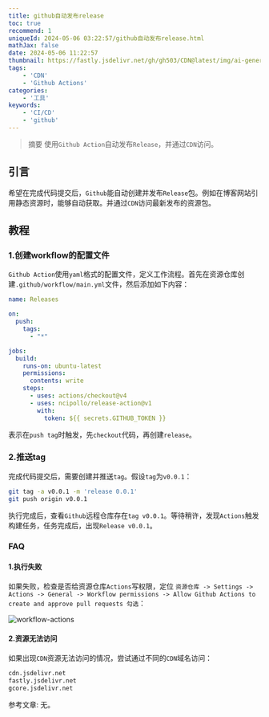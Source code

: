 ```yaml
---
title: github自动发布release
toc: true
recommend: 1
uniqueId: 2024-05-06 03:22:57/github自动发布release.html
mathJax: false
date: 2024-05-06 11:22:57
thumbnail: https://fastly.jsdelivr.net/gh/gh503/CDN@latest/img/ai-generated-8703394_1920.png
tags:
    - 'CDN'
    - 'Github Actions'
categories:
    - '工具'
keywords:
    - 'CI/CD'
    - 'github'
---
```

> 摘要
使用`Github Action`自动发布`Release`，并通过`CDN`访问。
<!-- more -->
## 引言
希望在完成代码提交后，`Github`能自动创建并发布`Release`包。例如在博客网站引用静态资源时，能够自动获取。并通过`CDN`访问最新发布的资源包。

## 教程
### 1.创建workflow的配置文件
`Github Action`使用`yaml`格式的配置文件，定义工作流程。首先在资源仓库创建`.github/workflow/main.yml`文件，然后添加如下内容：
```yaml
name: Releases

on:
  push:
    tags:
      - "*"

jobs:
  build:
    runs-on: ubuntu-latest
    permissions:
      contents: write
    steps:
      - uses: actions/checkout@v4
      - uses: ncipollo/release-action@v1
        with:
          token: ${{ secrets.GITHUB_TOKEN }}
```

表示在`push tag`时触发，先`checkout`代码，再创建`release`。

### 2.推送tag
完成代码提交后，需要创建并推送`tag`。假设`tag`为`v0.0.1`：
```bash
git tag -a v0.0.1 -m 'release 0.0.1'
git push origin v0.0.1
```

执行完成后，查看`Github`远程仓库存在`tag v0.0.1`。等待稍许，发现`Actions`触发构建任务，任务完成后，出现`Release v0.0.1`。

### FAQ

#### 1.执行失败
如果失败，检查是否给资源仓库`Actions`写权限，定位 `资源仓库 -> Settings -> Actions -> General -> Workflow permissions -> Allow
Github Actions to create and approve pull requests 勾选`：

![workflow-actions](https://cdn.jsdelivr.net/gh/gh503/CDN@1.0.0/shotimg/workflow-actions.png)

#### 2.资源无法访问
如果出现`CDN`资源无法访问的情况，尝试通过不同的`CDN`域名访问：
```txt
cdn.jsdelivr.net
fastly.jsdelivr.net
gcore.jsdelivr.net
```


参考文章:
无。
